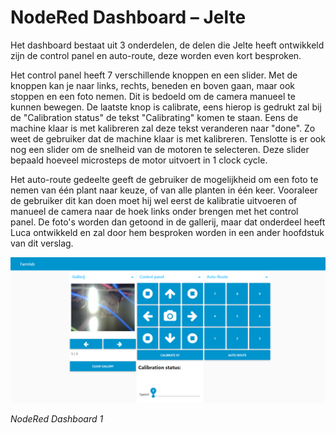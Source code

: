 # NodeRed Dashboard – Jelte

Het dashboard bestaat uit 3 onderdelen, de delen die Jelte heeft ontwikkeld zijn de control panel en auto-route, deze worden even kort besproken.

Het control panel heeft 7 verschillende knoppen en een slider. Met de knoppen kan je naar links, rechts, beneden en boven gaan, maar ook stoppen en een foto nemen. Dit is bedoeld om de camera manueel te kunnen bewegen. De laatste knop is calibrate, eens hierop is gedrukt zal bij de "Calibration status" de tekst "Calibrating" komen te staan. Eens de machine klaar is met kalibreren zal deze tekst veranderen naar "done". Zo weet de gebruiker dat de machine klaar is met kalibreren. Tenslotte is er ook nog een slider om de snelheid van de motoren te selecteren. Deze slider bepaald hoeveel microsteps de motor uitvoert in 1 clock cycle.

Het auto-route gedeelte geeft de gebruiker de mogelijkheid om een foto te nemen van één plant naar keuze, of van alle planten in één keer. Vooraleer de gebruiker dit kan doen moet hij wel eerst de kalibratie uitvoeren of manueel de camera naar de hoek links onder brengen met het control panel. De foto's worden dan getoond in de gallerij, maar dat onderdeel heeft Luca ontwikkeld en zal door hem besproken worden in een ander hoofdstuk van dit verslag.

![](./assets/img/nodered%20dashboard.png)

_NodeRed Dashboard 1_

